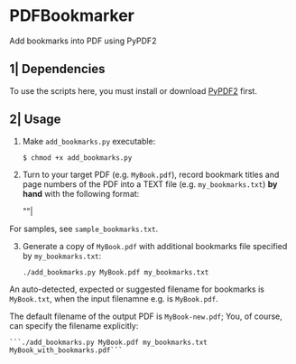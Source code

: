 PDFBookmarker
=============

Add bookmarks into PDF using PyPDF2

1| Dependencies
---------------

To use the scripts here, you must install or download [PyPDF2][] first.

2| Usage
--------

1)  Make `add_bookmarks.py` executable:

    ```$ chmod +x add_bookmarks.py```

2)  Turn to your target PDF (e.g. `MyBook.pdf`), record bookmark titles and page
    numbers of the PDF into a TEXT file (e.g. `my_bookmarks.txt`) **by hand** 
    with the following format:

    <nested level>"<bookmark title>"|<page number>

For samples, see `sample_bookmarks.txt`.

3)  Generate a copy of `MyBook.pdf` with additional bookmarks file specified by
    `my_bookmarks.txt`:

    ```./add_bookmarks.py MyBook.pdf my_bookmarks.txt```

An auto-detected, expected or suggested filename for bookmarks is `MyBook.txt`,
when the input filenamne e.g. is `MyBook.pdf`.

The default filename of the output PDF is `MyBook-new.pdf`; You, of course, can
specify the filename explicitly:

    ```./add_bookmarks.py MyBook.pdf my_bookmarks.txt MyBook_with_bookmarks.pdf```


[PyPDF2]: https://github.com/mstamy2/PyPDF2
